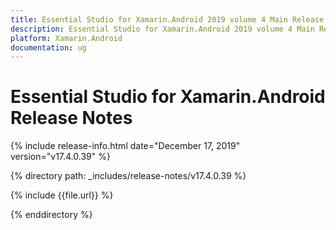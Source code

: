 ```yaml
---
title: Essential Studio for Xamarin.Android 2019 volume 4 Main Release Release Notes  
description: Essential Studio for Xamarin.Android 2019 volume 4 Main Release Release Notes  
platform: Xamarin.Android
documentation: ug
---
```


# Essential Studio for Xamarin.Android  Release Notes  

{% include release-info.html date="December 17, 2019"  version="v17.4.0.39" %} 


{% directory path: _includes/release-notes/v17.4.0.39 %}

{% include {{file.url}} %}

{% enddirectory %}